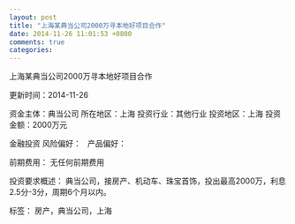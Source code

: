 ```yaml
---
layout: post
title: "上海某典当公司2000万寻本地好项目合作"
date: 2014-11-26 11:01:53 +0800
comments: true
categories: 
---
```

上海某典当公司2000万寻本地好项目合作



更新时间：2014-11-26

资金主体：典当公司
所在地区：上海
投资行业：其他行业
投资地区：上海
投资金额：2000万元

金融投资
风险偏好：
                             
                                                                                产品偏好：

前期费用：
无任何前期费用

投资要求概述：
典当公司，接房产、机动车、珠宝首饰，投出最高2000万，利息2.5分-3分，周期6个月以内。

标签：
房产，典当公司，上海

